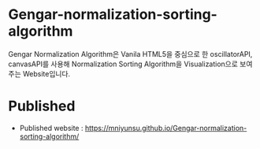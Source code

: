 # Gengar-normalization-sorting-algorithm

Gengar Normalization Algorithm은 Vanila HTML5을 중심으로 한 oscillatorAPI, canvasAPI를 사용해 Normalization Sorting Algorithm을 Visualization으로 보여주는 Website입니다.

# Published

- Published website : https://mniyunsu.github.io/Gengar-normalization-sorting-algorithm/
